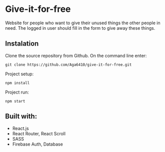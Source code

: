 # Give-it-for-free 
Website for people who want to give their unused things the other people in need. The logged in user should fill in the form to give away these things. 

## Instalation 

Clone the source repository from Github. On the command line enter:

```
git clone https://github.com/Aga6410/give-it-for-free.git
```

Project setup:

```
npm install
```

Project run:

```
npm start
```

## Built with:
* React.js
* React Router, React Scroll
* SASS
* Firebase Auth, Database



